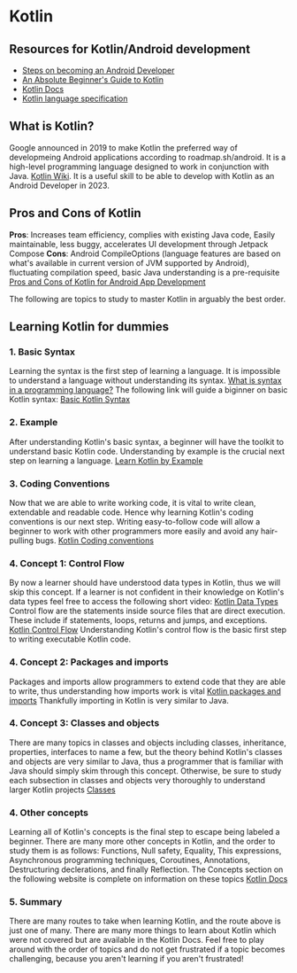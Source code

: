 # Kotlin

## Resources for Kotlin/Android development
* [Steps on becoming an Android Developer](https://roadmap.sh/android)
* [An Absolute Beginner's Guide to Kotlin](https://blog.teamtreehouse.com/absolute-beginners-guide-kotlin)
* [Kotlin Docs](https://kotlinlang.org/docs/home.html)
* [Kotlin language specification](https://kotlinlang.org/spec/built-in-types-and-their-semantics.html)

## What is Kotlin?
Google announced in 2019 to make Kotlin the preferred way of developmeing Android applications according to roadmap.sh/android. It is a high-level programming language designed to work in conjunction with Java. [Kotlin Wiki](https://en.wikipedia.org/wiki/Kotlin_(programming_language)). It is a useful skill to be able to develop with Kotlin as an Android Developer in 2023. 

## Pros and Cons of Kotlin
**Pros**: Increases team efficiency, complies with existing Java code, Easily maintainable, less buggy, accelerates UI development through Jetpack Compose
**Cons**: Android CompileOptions (language features are based on what's available in current version of JVM supported by Android), fluctuating compilation speed, basic Java understanding is a pre-requisite
[Pros and Cons of Kotlin for Android App Development](https://www.netguru.com/blog/kotlin-pros-and-cons)

The following are topics to study to master Kotlin in arguably the best order. 

## Learning Kotlin for dummies

### 1. Basic Syntax
Learning the syntax is the first step of learning a language. It is impossible to understand a language without understanding its syntax. [What is syntax in a programming language?](https://www.educative.io/blog/what-is-syntax-in-programming) The following link will guide a biginner on basic Kotlin syntax: [Basic Kotlin Syntax](https://kotlinlang.org/docs/home.html)

### 2. Example
After understanding Kotlin's basic syntax, a beginner will have the toolkit to understand basic Kotlin code. Understanding by example is the crucial next step on learning a language. [Learn Kotlin by Example](https://play.kotlinlang.org/byExample/overview?_ga=2.229061148.1616420079.1679253521-1533312745.1679253521&_gl=1*1jqv1qg*_ga*MTUzMzMxMjc0NS4xNjc5MjUzNTIx*_ga_9J976DJZ68*MTY3OTI2Mjg1Ni4yLjEuMTY3OTI2MzIzMy4wLjAuMA..)

### 3. Coding Conventions
Now that we are able to write working code, it is vital to write clean, extendable and readable code. Hence why learning Kotlin's coding conventions is our next step. Writing easy-to-follow code will allow a beginner to work with other programmers more easily and avoid any hair-pulling bugs. [Kotlin Coding conventions](https://kotlinlang.org/docs/coding-conventions.html)

### 4. Concept 1: Control Flow
By now a learner should have understood data types in Kotlin, thus we will skip this concept. If a learner is not confident in their knowledge on Kotlin's data types feel free to access the following short video: [Kotlin Data Types](https://www.youtube.com/watch?v=BNhKovebeTI) Control flow are the statements inside source files that are direct execution. These include if statements, loops, returns and jumps, and exceptions. [Kotlin Control Flow](https://kotlinlang.org/docs/control-flow.html) Understanding Kotlin's control flow is the basic first step to writing executable Kotlin code. 

### 4. Concept 2: Packages and imports
Packages and imports allow programmers to extend code that they are able to write, thus understanding how imports work is vital [Kotlin packages and imports](https://kotlinlang.org/docs/packages.html) Thankfully importing in Kotlin is very similar to Java. 

### 4. Concept 3: Classes and objects
There are many topics in classes and objects including classes, inheritance, properties, interfaces to name a few, but the theory behind Kotlin's classes and objects are very similar to Java, thus a programmer that is familiar with Java should simply skim through this concept. Otherwise, be sure to study each subsection in classes and objects very thoroughly to understand larger Kotlin projects [Classes](https://kotlinlang.org/docs/classes.html)

### 4. Other concepts
Learning all of Kotlin's concepts is the final step to escape being labeled a beginner. There are many more other concepts in Kotlin, and the order to study them is as follows: Functions, Null safety, Equality, This expressions, Asynchronous programming techniques, Coroutines, Annotations, Destructuring declerations, and finally Reflection. The Concepts section on the following website is complete on information on these topics [Kotlin Docs](https://kotlinlang.org/docs/null-safety.html) 

### 5. Summary
There are many routes to take when learning Kotlin, and the route above is just one of many. There are many more things to learn about Kotlin which were not covered but are available in the Kotlin Docs. Feel free to play around with the order of topics and do not get frustrated if a topic becomes challenging, because you aren't learning if you aren't frustrated!